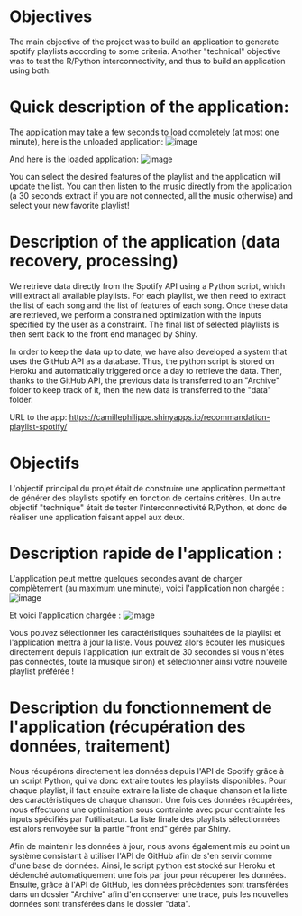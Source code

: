 # Objectives
The main objective of the project was to build an application to generate spotify playlists according to some criteria. 
Another "technical" objective was to test the R/Python interconnectivity, and thus to build an application using both. 

# Quick description of the application:

The application may take a few seconds to load completely (at most one minute), here is the unloaded application: 
![image](https://user-images.githubusercontent.com/61666789/170869957-41b05daa-78d4-4ccb-b259-16b7341c1784.png)

And here is the loaded application: 
![image](https://user-images.githubusercontent.com/61666789/170870001-f8625f58-87fc-4681-9a7d-b58ed115a615.png)

You can select the desired features of the playlist and the application will update the list. You can then listen to the music directly from the application (a 30 seconds extract if you are not connected, all the music otherwise) and select your new favorite playlist! 

# Description of the application (data recovery, processing)

We retrieve data directly from the Spotify API using a Python script, which will extract all available playlists. For each playlist, we then need to extract the list of each song and the list of features of each song. Once these data are retrieved, we perform a constrained optimization with the inputs specified by the user as a constraint. The final list of selected playlists is then sent back to the front end managed by Shiny.

In order to keep the data up to date, we have also developed a system that uses the GitHub API as a database. Thus, the python script is stored on Heroku and automatically triggered once a day to retrieve the data. Then, thanks to the GitHub API, the previous data is transferred to an "Archive" folder to keep track of it, then the new data is transferred to the "data" folder.  

URL to the app:
https://camillephilippe.shinyapps.io/recommandation-playlist-spotify/







# Objectifs
L'objectif principal du projet était de construire une application permettant de générer des playlists spotify en fonction de certains critères. 
Un autre objectif "technique" était de tester l'interconnectivité R/Python, et donc de réaliser une application faisant appel aux deux. 

# Description rapide de l'application :

L'application peut mettre quelques secondes avant de charger complètement (au maximum une minute), voici l'application non chargée : 
![image](https://user-images.githubusercontent.com/61666789/170869957-41b05daa-78d4-4ccb-b259-16b7341c1784.png)

Et voici l'application chargée : 
![image](https://user-images.githubusercontent.com/61666789/170870001-f8625f58-87fc-4681-9a7d-b58ed115a615.png)

Vous pouvez sélectionner les caractéristiques souhaitées de la playlist et l'application mettra à jour la liste. Vous pouvez alors écouter les musiques directement depuis l'application (un extrait de 30 secondes si vous n'êtes pas connectés, toute la musique sinon) et sélectionner ainsi votre nouvelle playlist préférée ! 

# Description du fonctionnement de l'application (récupération des données, traitement)

Nous récupérons directement les données depuis l'API de Spotify grâce à un script Python, qui va donc extraire toutes les playlists disponibles. Pour chaque playlist, il faut ensuite extraire la liste de chaque chanson et la liste des caractéristiques de chaque chanson. Une fois ces données récupérées, nous effectuons une optimisation sous contrainte avec pour contrainte les inputs spécifiés par l'utilisateur. La liste finale des playlists sélectionnées est alors renvoyée sur la partie "front end" gérée par Shiny.

Afin de maintenir les données à jour, nous avons également mis au point un système consistant à utiliser l'API de GitHub afin de s'en servir comme d'une base de données. Ainsi, le script python est stocké sur Heroku et déclenché automatiquement une fois par jour pour récupérer les données. Ensuite, grâce à l'API de GitHub, les données précédentes sont transférées dans un dossier "Archive" afin d'en conserver une trace, puis les nouvelles données sont transférées dans le dossier "data".  
